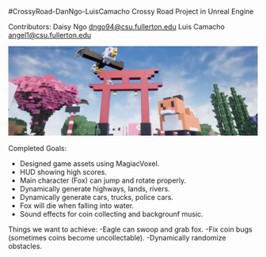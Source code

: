 #CrossyRoad-DanNgo-LuisCamacho
Crossy Road Project in Unreal Engine

Contributors:
 Daisy Ngo dngo94@csu.fullerton.edu
 Luis Camacho angel1@csu.fullerton.edu

![Demo](/Demo/Demo.png)

Completed Goals:
- Designed game assets using MagiacVoxel.
- HUD showing high scores.
- Main character (Fox) can jump and rotate properly.
- Dynamically generate highways, lands, rivers.
- Dynamically generate cars, trucks, police cars.
- Fox will die when falling into water.
- Sound effects for coin collecting and backgrounf music.

Things we want to achieve:
-Eagle can swoop and grab fox.
-Fix coin bugs (sometimes coins become uncollectable).
-Dynamically randomize obstacles.

